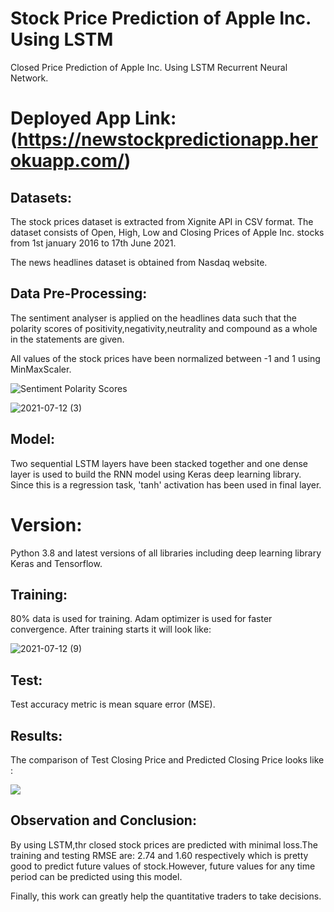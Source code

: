 
# Stock Price Prediction of Apple Inc. Using LSTM

Closed Price Prediction of Apple Inc. Using LSTM Recurrent Neural Network.

# Deployed App Link: (https://newstockpredictionapp.herokuapp.com/)

## Datasets:

The stock prices dataset is extracted from Xignite API in CSV format. The dataset consists of Open, High, Low and Closing Prices of Apple Inc. stocks from 1st january 2016 to 17th June 2021.
 
The news headlines dataset is obtained from Nasdaq website.
  
## Data Pre-Processing:

The sentiment analyser is applied on the headlines data such that the polarity scores of positivity,negativity,neutrality and compound as a whole in the statements are given.

All values of the stock prices have been normalized between -1 and 1 using MinMaxScaler.


 ![Sentiment Polarity Scores](https://user-images.githubusercontent.com/82156741/125252653-3c933c80-e316-11eb-99b0-70c25a4d39b3.png)


![2021-07-12 (3)](https://user-images.githubusercontent.com/82156741/125259616-1b821a00-e31d-11eb-9e29-5d640745402f.png)
## Model:

Two sequential LSTM layers have been stacked together and one dense layer is used to build the RNN model using Keras deep learning library. Since this is a regression task, 'tanh' activation has been used in final layer.

  
# Version:

Python 3.8 and latest versions of all libraries including deep learning library Keras and Tensorflow.

  
## Training:

80% data is used for training. Adam optimizer is used for faster convergence. After training starts it will look like:


![2021-07-12 (9)](https://user-images.githubusercontent.com/82156741/125259728-394f7f00-e31d-11eb-9a0f-d17482ce51b3.png)


  
## Test:

Test accuracy metric is mean square error (MSE).

  
## Results:

The comparison of Test Closing Price and Predicted Closing Price looks like :

![](https://user-images.githubusercontent.com/82156741/125258960-79623200-e31c-11eb-8b2c-d8054a7babf2.png)

  
## Observation and Conclusion:

By using LSTM,thr closed stock prices are predicted with minimal loss.The training and testing RMSE are: 2.74 and 1.60 respectively which is pretty good to predict future values of stock.However, future values for any time period can be predicted using this model.

Finally, this work can greatly help the quantitative traders to take decisions.

  
